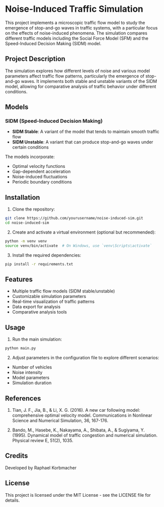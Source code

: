 # Noise-Induced Traffic Simulation

This project implements a microscopic traffic flow model to study the emergence of stop-and-go waves in traffic systems, with a particular focus on the effects of noise-induced phenomena. The simulation compares different traffic models including the Social Force Model (SFM) and the Speed-Induced Decision Making (SIDM) model.

## Project Description

The simulation explores how different levels of noise and various model parameters affect traffic flow patterns, particularly the emergence of stop-and-go waves. It implements both stable and unstable variants of the SIDM model, allowing for comparative analysis of traffic behavior under different conditions.

## Models

### SIDM (Speed-Induced Decision Making)
- **SIDM Stable**: A variant of the model that tends to maintain smooth traffic flow
- **SIDM Unstable**: A variant that can produce stop-and-go waves under certain conditions

The models incorporate:
- Optimal velocity functions
- Gap-dependent acceleration
- Noise-induced fluctuations
- Periodic boundary conditions

## Installation

1. Clone the repository:
```bash
git clone https://github.com/yourusername/noise-induced-sim.git
cd noise-induced-sim
```

2. Create and activate a virtual environment (optional but recommended):
```bash
python -m venv venv
source venv/bin/activate  # On Windows, use `venv\Scripts\activate`
```

3. Install the required dependencies:
```bash
pip install -r requirements.txt
```

## Features

- Multiple traffic flow models (SIDM stable/unstable)
- Customizable simulation parameters
- Real-time visualization of traffic patterns
- Data export for analysis
- Comparative analysis tools

## Usage

1. Run the main simulation:
```bash
python main.py
```

2. Adjust parameters in the configuration file to explore different scenarios:
- Number of vehicles
- Noise intensity
- Model parameters
- Simulation duration

## References

1. Tian, J. F., Jia, B., & Li, X. G. (2016). A new car following model: comprehensive optimal velocity model. Communications in Nonlinear Science and Numerical Simulation, 36, 167-176.

2. Bando, M., Hasebe, K., Nakayama, A., Shibata, A., & Sugiyama, Y. (1995). Dynamical model of traffic congestion and numerical simulation. Physical review E, 51(2), 1035.

## Credits

Developed by Raphael Korbmacher

## License

This project is licensed under the MIT License - see the LICENSE file for details.
